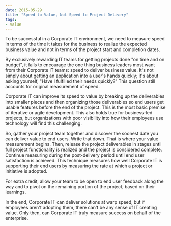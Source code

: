 ```yaml
---
date: 2015-05-29
title: "Speed to Value, Not Speed to Project Delivery"
tags:
- value
---
```

To be successful in a Corporate IT environment, we need to measure speed in terms of the time it takes for the business to realize the expected business value and not in terms of the project start and completion dates.

By exclusively rewarding IT teams for getting projects done "on time and on budget", it fails to encourage the one thing business leaders most want from their Corporate IT teams: speed to deliver business value. It's not simply about getting an application into a user's hands quickly; it's about asking yourself, "Have I fulfilled their needs quickly?" This question still accounts for original measurement of speed.

Corporate IT can improve its speed to value by breaking up the deliverables into smaller pieces and then organizing those deliverables so end users get usable features before the end of the project. This is the most basic premise of iterative or agile development. This also holds true for business-led projects, but organizations with poor visibility into how their employees use technology will find this challenging.

So, gather your project team together and discover the soonest date you can deliver value to end users. Write that down. That is where your value measurement begins. Then, release the project deliverables in stages until full project functionality is realized and the project is considered complete. Continue measuring during the post-delivery period until end user satisfaction is achieved. This technique measures how well Corporate IT is supporting their end users by measuring the rate at which a project or initiative is adopted.

For extra credit, allow your team to be open to end user feedback along the way and to pivot on the remaining portion of the project, based on their learnings.

In the end, Corporate IT can deliver solutions at warp speed, but if employees aren't adopting them, there can't be any sense of IT creating value. Only then, can Corporate IT truly measure success on behalf of the enterprise.